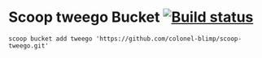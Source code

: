 # Scoop tweego Bucket [![Build status](https://img.shields.io/appveyor/ci/colonel-blimp/scoop-bucket/master.svg?style=popout&logo=appveyor&label=AppVeyor)](https://ci.appveyor.com/project/colonel-blimp/scoop-bucket/branch/master)

`scoop bucket add tweego 'https://github.com/colonel-blimp/scoop-tweego.git'`

